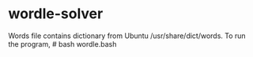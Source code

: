 # wordle-solver

Words file contains dictionary from Ubuntu /usr/share/dict/words.
To run the program, # bash wordle.bash